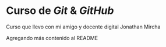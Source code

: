 # Curso de _Git_ & _GitHub_
Curso que llevo con mi amigo y docente digital Jonathan Mircha

Agregando más contenido al README